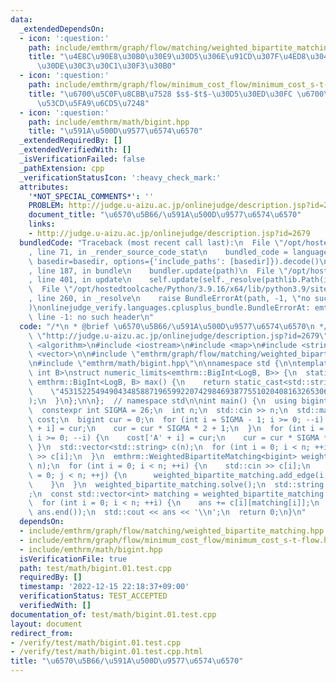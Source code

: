 ```yaml
---
data:
  _extendedDependsOn:
  - icon: ':question:'
    path: include/emthrm/graph/flow/matching/weighted_bipartite_matching.hpp
    title: "\u4E8C\u90E8\u30B0\u30E9\u30D5\u306E\u91CD\u307F\u4ED8\u304D\u6700\u5927\
      \u30DE\u30C3\u30C1\u30F3\u30B0"
  - icon: ':question:'
    path: include/emthrm/graph/flow/minimum_cost_flow/minimum_cost_s-t-flow.hpp
    title: "\u6700\u5C0F\u8CBB\u7528 $s$-$t$-\u30D5\u30ED\u30FC \u6700\u77ED\u8DEF\
      \u53CD\u5FA9\u6CD5\u7248"
  - icon: ':question:'
    path: include/emthrm/math/bigint.hpp
    title: "\u591A\u500D\u9577\u6574\u6570"
  _extendedRequiredBy: []
  _extendedVerifiedWith: []
  _isVerificationFailed: false
  _pathExtension: cpp
  _verificationStatusIcon: ':heavy_check_mark:'
  attributes:
    '*NOT_SPECIAL_COMMENTS*': ''
    PROBLEM: http://judge.u-aizu.ac.jp/onlinejudge/description.jsp?id=2679
    document_title: "\u6570\u5B66/\u591A\u500D\u9577\u6574\u6570"
    links:
    - http://judge.u-aizu.ac.jp/onlinejudge/description.jsp?id=2679
  bundledCode: "Traceback (most recent call last):\n  File \"/opt/hostedtoolcache/Python/3.9.16/x64/lib/python3.9/site-packages/onlinejudge_verify/documentation/build.py\"\
    , line 71, in _render_source_code_stat\n    bundled_code = language.bundle(stat.path,\
    \ basedir=basedir, options={'include_paths': [basedir]}).decode()\n  File \"/opt/hostedtoolcache/Python/3.9.16/x64/lib/python3.9/site-packages/onlinejudge_verify/languages/cplusplus.py\"\
    , line 187, in bundle\n    bundler.update(path)\n  File \"/opt/hostedtoolcache/Python/3.9.16/x64/lib/python3.9/site-packages/onlinejudge_verify/languages/cplusplus_bundle.py\"\
    , line 401, in update\n    self.update(self._resolve(pathlib.Path(included), included_from=path))\n\
    \  File \"/opt/hostedtoolcache/Python/3.9.16/x64/lib/python3.9/site-packages/onlinejudge_verify/languages/cplusplus_bundle.py\"\
    , line 260, in _resolve\n    raise BundleErrorAt(path, -1, \"no such header\"\
    )\nonlinejudge_verify.languages.cplusplus_bundle.BundleErrorAt: emthrm/graph/flow/matching/weighted_bipartite_matching.hpp:\
    \ line -1: no such header\n"
  code: "/*\n * @brief \u6570\u5B66/\u591A\u500D\u9577\u6574\u6570\n */\n#define PROBLEM\
    \ \"http://judge.u-aizu.ac.jp/onlinejudge/description.jsp?id=2679\"\n\n#include\
    \ <algorithm>\n#include <iostream>\n#include <map>\n#include <string>\n#include\
    \ <vector>\n\n#include \"emthrm/graph/flow/matching/weighted_bipartite_matching.hpp\"\
    \n#include \"emthrm/math/bigint.hpp\"\n\nnamespace std {\n\ntemplate <int LogB,\
    \ int B>\nstruct numeric_limits<emthrm::BigInt<LogB, B>> {\n  static constexpr\
    \ emthrm::BigInt<LogB, B> max() {\n    return static_cast<std::string>(\n    \
    \    \"453152254949043485887196599220742984693877551020408163265306122448979591836734693877551\"\
    );\n  }\n};\n\n};  // namespace std\n\nint main() {\n  using bigint = emthrm::BigInt<>;\n\
    \  constexpr int SIGMA = 26;\n  int n;\n  std::cin >> n;\n  std::map<char, bigint>\
    \ cost;\n  bigint cur = 0;\n  for (int i = SIGMA - 1; i >= 0; --i) {\n    cost['a'\
    \ + i] = cur;\n    cur = cur * SIGMA * 2 + 1;\n  }\n  for (int i = SIGMA - 1;\
    \ i >= 0; --i) {\n    cost['A' + i] = cur;\n    cur = cur * SIGMA * 2 + 1;\n \
    \ }\n  std::vector<std::string> c(n);\n  for (int i = 0; i < n; ++i) {\n    std::cin\
    \ >> c[i];\n  }\n  emthrm::WeightedBipartiteMatching<bigint> weighted_bipartite_matching(n,\
    \ n);\n  for (int i = 0; i < n; ++i) {\n    std::cin >> c[i];\n    for (int j\
    \ = 0; j < n; ++j) {\n      weighted_bipartite_matching.add_edge(i, j, cost[c[i][j]]);\n\
    \    }\n  }\n  weighted_bipartite_matching.solve();\n  std::string ans = \"\"\
    ;\n  const std::vector<int> matching = weighted_bipartite_matching.matching();\n\
    \  for (int i = 0; i < n; ++i) {\n    ans += c[i][matching[i]];\n  }\n  std::sort(ans.begin(),\
    \ ans.end());\n  std::cout << ans << '\\n';\n  return 0;\n}\n"
  dependsOn:
  - include/emthrm/graph/flow/matching/weighted_bipartite_matching.hpp
  - include/emthrm/graph/flow/minimum_cost_flow/minimum_cost_s-t-flow.hpp
  - include/emthrm/math/bigint.hpp
  isVerificationFile: true
  path: test/math/bigint.01.test.cpp
  requiredBy: []
  timestamp: '2022-12-15 22:18:37+09:00'
  verificationStatus: TEST_ACCEPTED
  verifiedWith: []
documentation_of: test/math/bigint.01.test.cpp
layout: document
redirect_from:
- /verify/test/math/bigint.01.test.cpp
- /verify/test/math/bigint.01.test.cpp.html
title: "\u6570\u5B66/\u591A\u500D\u9577\u6574\u6570"
---
```

